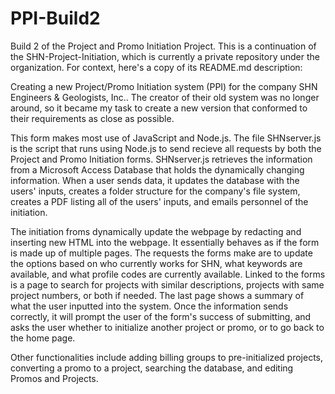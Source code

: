 # PPI-Build2
Build 2 of the Project and Promo Initiation Project. This is a continuation of the SHN-Project-Initiation, which is currently a private repository under the organization. For context, here's a copy of its README.md description:

Creating a new Project/Promo Initiation system (PPI) for the company SHN Engineers & Geologists, Inc.. The creator of their old system was no longer around, so it became my task to create a new version that conformed to their requirements as close as possible.

This form makes most use of JavaScript and Node.js. The file SHNserver.js is the script that runs using Node.js to send recieve all requests by both the Project and Promo Initiation forms. SHNserver.js retrieves the information from a Microsoft Access Database that holds the dynamically changing information. When a user sends data, it updates the database with the users' inputs, creates a folder structure for the company's file system, creates a PDF listing all of the users' inputs, and emails personnel of the initiation.

The initiation froms dynamically update the webpage by redacting and inserting new HTML into the webpage. It essentially behaves as if the form is made up of multiple pages. The requests the forms make are to update the options based on who currently works for SHN, what keywords are available, and what profile codes are currently available. Linked to the forms is a page to search for projects with similar descriptions, projects with same project numbers, or both if needed. The last page shows a summary of what the user inputted into the system. Once the information sends correctly, it will prompt the user of the form's success of submitting, and asks the user whether to initialize another project or promo, or to go back to the home page.

Other functionalities include adding billing groups to pre-initialized projects, converting a promo to a project, searching the database, and editing Promos and Projects.

